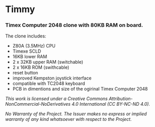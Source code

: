 # Timmy

### Timex Computer 2048 clone with 80KB RAM on board.

The clone includes:

* Z80A (3.5MHz) CPU
* Timexe SCLD
* 16KB lower RAM
* 2 x 32KB upper RAM (switchable)
* 2 x 16KB ROM (swithcable)
* reset button
* improved Kempston joystick interface
* compatible with TC2048 keyboard
* PCB in dimentions and size of the ogirinal Timex Computer 2048

*This work is licensed under a Creative Commons Attribution-NonCommercial-NoDerivatives 4.0 International (CC BY-NC-ND 4.0).*

*No Warranty of the Project. The Issuer makes no express or implied warranty of any kind whatsoever with respect to the Project.*
